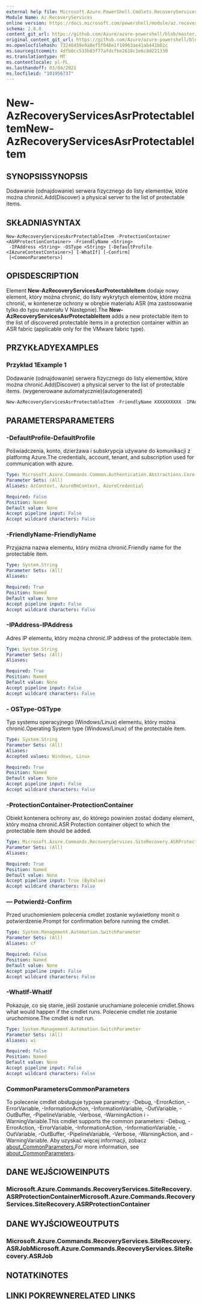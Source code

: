 ```yaml
---
external help file: Microsoft.Azure.PowerShell.Cmdlets.RecoveryServices.SiteRecovery.dll-Help.xml
Module Name: Az.RecoveryServices
online version: https://docs.microsoft.com/powershell/module/az.recoveryservices/new-azrecoveryservicesasrprotectableitem
schema: 2.0.0
content_git_url: https://github.com/Azure/azure-powershell/blob/master/src/RecoveryServices/RecoveryServices/help/New-AzRecoveryServicesAsrProtectableItem.md
original_content_git_url: https://github.com/Azure/azure-powershell/blob/master/src/RecoveryServices/RecoveryServices/help/New-AzRecoveryServicesAsrProtectableItem.md
ms.openlocfilehash: 73248459e9a8ef5f048e1f19963ae41ab441b02c
ms.sourcegitcommit: 4dfb0cc533b83f77afdcfbe2618c1e6c8d221330
ms.translationtype: MT
ms.contentlocale: pl-PL
ms.lasthandoff: 03/04/2021
ms.locfileid: "101956737"
---
```

# <span data-ttu-id="869c7-101">New-AzRecoveryServicesAsrProtectableItem</span><span class="sxs-lookup"><span data-stu-id="869c7-101">New-AzRecoveryServicesAsrProtectableItem</span></span>

## <span data-ttu-id="869c7-102">SYNOPSIS</span><span class="sxs-lookup"><span data-stu-id="869c7-102">SYNOPSIS</span></span>
<span data-ttu-id="869c7-103">Dodawanie (odnajdowanie) serwera fizycznego do listy elementów, które można chronić.</span><span class="sxs-lookup"><span data-stu-id="869c7-103">Add(Discover) a physical server to the list of protectable items.</span></span>

## <span data-ttu-id="869c7-104">SKŁADNIA</span><span class="sxs-lookup"><span data-stu-id="869c7-104">SYNTAX</span></span>

```
New-AzRecoveryServicesAsrProtectableItem -ProtectionContainer <ASRProtectionContainer> -FriendlyName <String>
 -IPAddress <String> -OSType <String> [-DefaultProfile <IAzureContextContainer>] [-WhatIf] [-Confirm]
 [<CommonParameters>]
```

## <span data-ttu-id="869c7-105">OPIS</span><span class="sxs-lookup"><span data-stu-id="869c7-105">DESCRIPTION</span></span>
<span data-ttu-id="869c7-106">Element **New-AzRecoveryServicesAsrProtectableItem** dodaje nowy element, który można chronić, do listy wykrytych elementów, które można chronić, w kontenerze ochrony w obrębie materiału ASR (ma zastosowanie tylko do typu materiału V Następnie).</span><span class="sxs-lookup"><span data-stu-id="869c7-106">The **New-AzRecoveryServicesAsrProtectableItem** adds a new protectable item to the list of discovered protectable items in a protection container within an ASR fabric (applicable only for the VMware fabric type).</span></span>

## <span data-ttu-id="869c7-107">PRZYKŁADY</span><span class="sxs-lookup"><span data-stu-id="869c7-107">EXAMPLES</span></span>

### <span data-ttu-id="869c7-108">Przykład 1</span><span class="sxs-lookup"><span data-stu-id="869c7-108">Example 1</span></span>

<span data-ttu-id="869c7-109">Dodawanie (odnajdowanie) serwera fizycznego do listy elementów, które można chronić.</span><span class="sxs-lookup"><span data-stu-id="869c7-109">Add(Discover) a physical server to the list of protectable items.</span></span> <span data-ttu-id="869c7-110">(wygenerowane automatycznie)</span><span class="sxs-lookup"><span data-stu-id="869c7-110">(autogenerated)</span></span>

```powershell <!-- Aladdin Generated Example --> 
New-AzRecoveryServicesAsrProtectableItem -FriendlyName XXXXXXXXXX -IPAddress $ipaddresss -OSType Windows -ProtectionContainer $pc
```

## <span data-ttu-id="869c7-111">PARAMETERS</span><span class="sxs-lookup"><span data-stu-id="869c7-111">PARAMETERS</span></span>

### <span data-ttu-id="869c7-112">-DefaultProfile</span><span class="sxs-lookup"><span data-stu-id="869c7-112">-DefaultProfile</span></span>
<span data-ttu-id="869c7-113">Poświadczenia, konto, dzierżawa i subskrypcja używane do komunikacji z platformą Azure.</span><span class="sxs-lookup"><span data-stu-id="869c7-113">The credentials, account, tenant, and subscription used for communication with azure.</span></span>

```yaml
Type: Microsoft.Azure.Commands.Common.Authentication.Abstractions.Core.IAzureContextContainer
Parameter Sets: (All)
Aliases: AzContext, AzureRmContext, AzureCredential

Required: False
Position: Named
Default value: None
Accept pipeline input: False
Accept wildcard characters: False
```

### <span data-ttu-id="869c7-114">-FriendlyName</span><span class="sxs-lookup"><span data-stu-id="869c7-114">-FriendlyName</span></span>
<span data-ttu-id="869c7-115">Przyjazna nazwa elementu, który można chronić.</span><span class="sxs-lookup"><span data-stu-id="869c7-115">Friendly name for the protectable item.</span></span>

```yaml
Type: System.String
Parameter Sets: (All)
Aliases:

Required: True
Position: Named
Default value: None
Accept pipeline input: False
Accept wildcard characters: False
```

### <span data-ttu-id="869c7-116">-IPAddress</span><span class="sxs-lookup"><span data-stu-id="869c7-116">-IPAddress</span></span>
<span data-ttu-id="869c7-117">Adres IP elementu, który można chronić.</span><span class="sxs-lookup"><span data-stu-id="869c7-117">IP address of the protectable item.</span></span>

```yaml
Type: System.String
Parameter Sets: (All)
Aliases:

Required: True
Position: Named
Default value: None
Accept pipeline input: False
Accept wildcard characters: False
```

### <span data-ttu-id="869c7-118">- OSType</span><span class="sxs-lookup"><span data-stu-id="869c7-118">-OSType</span></span>
<span data-ttu-id="869c7-119">Typ systemu operacyjnego (Windows/Linux) elementu, który można chronić.</span><span class="sxs-lookup"><span data-stu-id="869c7-119">Operating System type (Windows/Linux) of the protectable item.</span></span>

```yaml
Type: System.String
Parameter Sets: (All)
Aliases:
Accepted values: Windows, Linux

Required: True
Position: Named
Default value: None
Accept pipeline input: False
Accept wildcard characters: False
```

### <span data-ttu-id="869c7-120">-ProtectionContainer</span><span class="sxs-lookup"><span data-stu-id="869c7-120">-ProtectionContainer</span></span>
<span data-ttu-id="869c7-121">Obiekt kontenera ochrony asr, do którego powinien zostać dodany element, który można chronić.</span><span class="sxs-lookup"><span data-stu-id="869c7-121">ASR Protection container object to which the protectable item should be added.</span></span>

```yaml
Type: Microsoft.Azure.Commands.RecoveryServices.SiteRecovery.ASRProtectionContainer
Parameter Sets: (All)
Aliases:

Required: True
Position: Named
Default value: None
Accept pipeline input: True (ByValue)
Accept wildcard characters: False
```

### <span data-ttu-id="869c7-122">— Potwierdź</span><span class="sxs-lookup"><span data-stu-id="869c7-122">-Confirm</span></span>
<span data-ttu-id="869c7-123">Przed uruchomieniem polecenia cmdlet zostanie wyświetlony monit o potwierdzenie.</span><span class="sxs-lookup"><span data-stu-id="869c7-123">Prompt for confirmation before running the cmdlet.</span></span>

```yaml
Type: System.Management.Automation.SwitchParameter
Parameter Sets: (All)
Aliases: cf

Required: False
Position: Named
Default value: None
Accept pipeline input: False
Accept wildcard characters: False
```

### <span data-ttu-id="869c7-124">-WhatIf</span><span class="sxs-lookup"><span data-stu-id="869c7-124">-WhatIf</span></span>
<span data-ttu-id="869c7-125">Pokazuje, co się stanie, jeśli zostanie uruchamiane polecenie cmdlet.</span><span class="sxs-lookup"><span data-stu-id="869c7-125">Shows what would happen if the cmdlet runs.</span></span> <span data-ttu-id="869c7-126">Polecenie cmdlet nie zostanie uruchomione.</span><span class="sxs-lookup"><span data-stu-id="869c7-126">The cmdlet is not run.</span></span>

```yaml
Type: System.Management.Automation.SwitchParameter
Parameter Sets: (All)
Aliases: wi

Required: False
Position: Named
Default value: None
Accept pipeline input: False
Accept wildcard characters: False
```

### <span data-ttu-id="869c7-127">CommonParameters</span><span class="sxs-lookup"><span data-stu-id="869c7-127">CommonParameters</span></span>
<span data-ttu-id="869c7-128">To polecenie cmdlet obsługuje typowe parametry: -Debug, -ErrorAction, -ErrorVariable, -InformationAction, -InformationVariable, -OutVariable, -OutBuffer, -PipelineVariable, -Verbose, -WarningAction i -WarningVariable.</span><span class="sxs-lookup"><span data-stu-id="869c7-128">This cmdlet supports the common parameters: -Debug, -ErrorAction, -ErrorVariable, -InformationAction, -InformationVariable, -OutVariable, -OutBuffer, -PipelineVariable, -Verbose, -WarningAction, and -WarningVariable.</span></span> <span data-ttu-id="869c7-129">Aby uzyskać więcej informacji, zobacz [about_CommonParameters.](http://go.microsoft.com/fwlink/?LinkID=113216)</span><span class="sxs-lookup"><span data-stu-id="869c7-129">For more information, see [about_CommonParameters](http://go.microsoft.com/fwlink/?LinkID=113216).</span></span>

## <span data-ttu-id="869c7-130">DANE WEJŚCIOWE</span><span class="sxs-lookup"><span data-stu-id="869c7-130">INPUTS</span></span>

### <span data-ttu-id="869c7-131">Microsoft.Azure.Commands.RecoveryServices.SiteRecovery.ASRProtectionContainer</span><span class="sxs-lookup"><span data-stu-id="869c7-131">Microsoft.Azure.Commands.RecoveryServices.SiteRecovery.ASRProtectionContainer</span></span>

## <span data-ttu-id="869c7-132">DANE WYJŚCIOWE</span><span class="sxs-lookup"><span data-stu-id="869c7-132">OUTPUTS</span></span>

### <span data-ttu-id="869c7-133">Microsoft.Azure.Commands.RecoveryServices.SiteRecovery.ASRJob</span><span class="sxs-lookup"><span data-stu-id="869c7-133">Microsoft.Azure.Commands.RecoveryServices.SiteRecovery.ASRJob</span></span>

## <span data-ttu-id="869c7-134">NOTATKI</span><span class="sxs-lookup"><span data-stu-id="869c7-134">NOTES</span></span>

## <span data-ttu-id="869c7-135">LINKI POKREWNE</span><span class="sxs-lookup"><span data-stu-id="869c7-135">RELATED LINKS</span></span>
